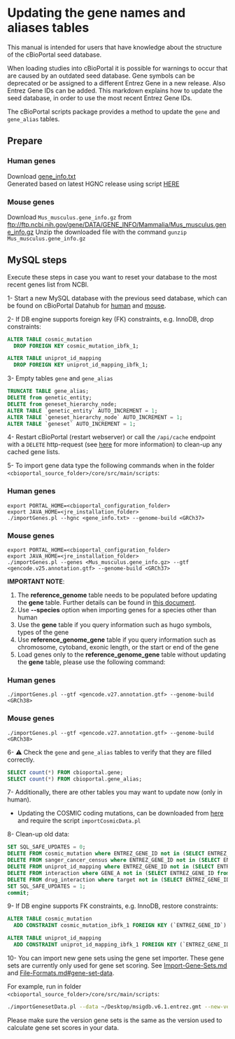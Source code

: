# Updating the gene names and aliases tables
This manual is intended for users that have knowledge about the structure of the cBioPortal seed database.

When loading studies into cBioPortal it is possible for warnings to occur that are caused by an outdated seed database. Gene symbols can be deprecated or be assigned to a different Entrez Gene in a new release. Also Entrez Gene IDs can be added. This markdown explains how to update the seed database, in order to use the most recent Entrez Gene IDs.

The cBioPortal scripts package provides a method to update the `gene` and `gene_alias` tables.

## Prepare

### Human genes
Download [gene_info.txt](https://github.com/cBioPortal/datahub-study-curation-tools/blob/master/gene-table-update/build-input-for-importer/gene_info.txt)  
Generated based on latest HGNC release using script [HERE](https://github.com/cBioPortal/datahub-study-curation-tools/tree/master/gene-table-update/build-input-for-importer) 

### Mouse genes
Download `Mus_musculus.gene_info.gz` from   
ftp://ftp.ncbi.nih.gov/gene/DATA/GENE_INFO/Mammalia/Mus_musculus.gene_info.gz
Unzip the downloaded file with the command `gunzip Mus_musculus.gene_info.gz`

## MySQL steps
Execute these steps in case you want to reset your database to the most recent genes list from NCBI.

1- Start a new MySQL database with the previous seed database, which can be found on cBioPortal Datahub for [human](https://github.com/cBioPortal/datahub/tree/master/seedDB) and [mouse](https://github.com/cBioPortal/datahub/tree/master/seedDB_mouse).

2- If DB engine supports foreign key (FK) constraints, e.g. InnoDB, drop constraints:
```sql
ALTER TABLE cosmic_mutation
  DROP FOREIGN KEY cosmic_mutation_ibfk_1;

ALTER TABLE uniprot_id_mapping
  DROP FOREIGN KEY uniprot_id_mapping_ibfk_1;
```

3- Empty tables `gene` and `gene_alias`
```sql
TRUNCATE TABLE gene_alias;
DELETE from genetic_entity;
DELETE from geneset_hierarchy_node;
ALTER TABLE `genetic_entity` AUTO_INCREMENT = 1;
ALTER TABLE `geneset_hierarchy_node` AUTO_INCREMENT = 1;
ALTER TABLE `geneset` AUTO_INCREMENT = 1;
```

4- Restart cBioPortal (restart webserver)  or call the `/api/cache` endpoint with a `DELETE` http-request
(see [here](/deployment/customization/portal.properties-Reference.md#evict-caches-with-the-apicache-endpoint) for more information)
to clean-up any cached gene lists.

5- To import gene data type the following commands when in the folder `<cbioportal_source_folder>/core/src/main/scripts`:
### Human genes
```
export PORTAL_HOME=<cbioportal_configuration_folder>
export JAVA_HOME=<jre_installation_folder>
./importGenes.pl --hgnc <gene_info.txt> --genome-build <GRCh37>
```
### Mouse genes
```
export PORTAL_HOME=<cbioportal_configuration_folder>
export JAVA_HOME=<jre_installation_folder>
./importGenes.pl --genes <Mus_musculus.gene_info.gz> --gtf <gencode.v25.annotation.gtf> --genome-build <GRCh37>
```
**IMPORTANT NOTE**: 
1. The **reference_genome** table needs to be populated before updating the **gene** table. Further details can be found in [this document](import-reference-genome.md). 
2. Use **--species** option when importing genes for a species other than human
3. Use the **gene** table if you query information such as hugo symbols, types of the gene 
4. Use **reference_genome_gene** table if you query information such as chromosome, cytoband, exonic length, or the start or end of the gene
5. Load genes only to the **reference_genome_gene** table without updating the **gene** table, please use the following command:
### Human genes
```
./importGenes.pl --gtf <gencode.v27.annotation.gtf> --genome-build <GRCh38>
```
### Mouse genes
```
./importGenes.pl --gtf <gencode.v27.annotation.gtf> --genome-build <GRCh38>
```
6- :warning: Check the `gene` and `gene_alias` tables to verify that they are filled correctly.
```sql
SELECT count(*) FROM cbioportal.gene;
SELECT count(*) FROM cbioportal.gene_alias;
```

7- Additionally, there are other tables you may want to update now (only in human).

* Updating the COSMIC coding mutations, can be downloaded from [here](https://cancer.sanger.ac.uk/cosmic/download) and require the script `importCosmicData.pl`

8- Clean-up old data:
```sql
SET SQL_SAFE_UPDATES = 0;
DELETE FROM cosmic_mutation where ENTREZ_GENE_ID not in (SELECT ENTREZ_GENE_ID from gene);
DELETE FROM sanger_cancer_census where ENTREZ_GENE_ID not in (SELECT ENTREZ_GENE_ID from gene);
DELETE FROM uniprot_id_mapping where ENTREZ_GENE_ID not in (SELECT ENTREZ_GENE_ID from gene);
DELETE FROM interaction where GENE_A not in (SELECT ENTREZ_GENE_ID from gene) or GENE_B not in (SELECT ENTREZ_GENE_ID from gene);
DELETE FROM drug_interaction where target not in (SELECT ENTREZ_GENE_ID from gene);
SET SQL_SAFE_UPDATES = 1;
commit;
```

9- If DB engine supports FK constraints, e.g. InnoDB, restore constraints:
```sql
ALTER TABLE cosmic_mutation
  ADD CONSTRAINT cosmic_mutation_ibfk_1 FOREIGN KEY (`ENTREZ_GENE_ID`) REFERENCES `gene` (`ENTREZ_GENE_ID`);

ALTER TABLE uniprot_id_mapping
  ADD CONSTRAINT uniprot_id_mapping_ibfk_1 FOREIGN KEY (`ENTREZ_GENE_ID`) REFERENCES `gene` (`ENTREZ_GENE_ID`);
```

10- You can import new gene sets using the gene set importer. These gene sets are currently only used for gene set scoring. See [Import-Gene-Sets.md](Import-Gene-Sets.md) and [File-Formats.md#gene-set-data](File-Formats.md#gene-set-data).

For example, run in folder `<cbioportal_source_folder>/core/src/main/scripts`:
```bash
./importGenesetData.pl --data ~/Desktop/msigdb.v6.1.entrez.gmt --new-version msigdb_6.1
```
Please make sure the version gene sets is the same as the version used to calculate gene set scores in your data.
